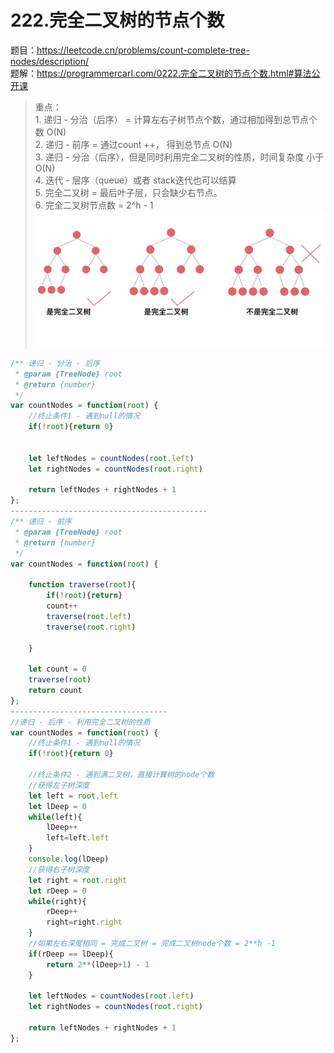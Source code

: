 # 222.完全二叉树的节点个数

题目：https://leetcode.cn/problems/count-complete-tree-nodes/description/    
题解：https://programmercarl.com/0222.完全二叉树的节点个数.html#算法公开课    

> 重点：     
    1. 递归 - 分治（后序） = 计算左右子树节点个数，通过相加得到总节点个数 O(N)   
    2. 递归 - 前序 = 通过count ++， 得到总节点 O(N)    
    3. 递归 -  分治（后序），但是同时利用完全二叉树的性质，时间复杂度 小于 O(N)    
    4. 迭代 - 层序（queue）或者 stack迭代也可以结算    
    5. 完全二叉树 = 最后叶子层，只会缺少右节点。   
    6. 完全二叉树节点数 = 2^h - 1      
![plot](./img/20200920221638903-20230310123444151.png)


```js
/** 递归 - 分治 - 后序
 * @param {TreeNode} root
 * @return {number}
 */
var countNodes = function(root) {
    //终止条件1 - 遇到null的情况 
    if(!root){return 0}

    
    let leftNodes = countNodes(root.left)
    let rightNodes = countNodes(root.right)

    return leftNodes + rightNodes + 1 
};
--------------------------------------------
/** 递归 - 前序
 * @param {TreeNode} root
 * @return {number}
 */
var countNodes = function(root) {

    function traverse(root){
        if(!root){return}
        count++
        traverse(root.left)
        traverse(root.right)

    }

    let count = 0
    traverse(root)
    return count
};
-----------------------------------
//递归 - 后序 - 利用完全二叉树的性质
var countNodes = function(root) {
    //终止条件1 - 遇到null的情况 
    if(!root){return 0}

    //终止条件2 - 遇到满二叉树，直接计算树的node个数
    //获得左子树深度 
    let left = root.left
    let lDeep = 0
    while(left){
        lDeep++
        left=left.left
    }
    console.log(lDeep)
    //获得右子树深度 
    let right = root.right
    let rDeep = 0
    while(right){
        rDeep++
        right=right.right
    }
    //如果左右深度相同 = 完成二叉树 = 完成二叉树node个数 = 2**h -1 
    if(rDeep == lDeep){
        return 2**(lDeep+1) - 1 
    }

    let leftNodes = countNodes(root.left)
    let rightNodes = countNodes(root.right)

    return leftNodes + rightNodes + 1 
};
```